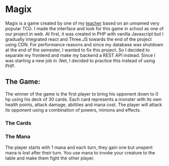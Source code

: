 # Magix
Magix is a game created by one of my [teacher](https://github.com/ftheriault) based on an unnamed very popular TCG. I made the interface and look for this game in school as one of our project in web. At first, it was created in PHP with vanilla Javascript but I gradually integrated react and Three.JS towards the end of the project using CDN. For performance reasons and since my database was shutdown at the end of the semester, I wanted to fix this project. So I decided to separate my frontend and make my backend a REST API instead. Since I was starting a new job in .Net, I decided to practice this instead of using PHP.

## The Game:
The winner of the game is the first player to bring his opponent down to 0 hp using his deck of 30 cards. Each card represents a monster with its own health points, attack damage, abilities and mana cost. The player will attack its opponent using a combination of powers, minions and effects. 
    
### The Cards

    
### The Mana 
The player starts with 1 mana and each turn, they gain one but unspent mana is lost after their turn. You use mana to invoke your creature to the table and make them     fight the other player.
